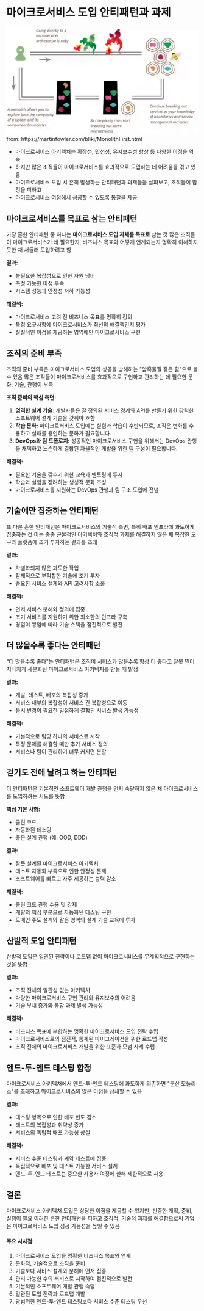 # 마이크로서비스 도입 안티패턴과 과제

<img src="images/path.webp" class="img" alt="path">
from: https://martinfowler.com/bliki/MonolithFirst.html

- 마이크로서비스 아키텍처는 확장성, 민첩성, 유지보수성 향상 등 다양한 이점을 약속
- 하지만 많은 조직들이 마이크로서비스를 효과적으로 도입하는 데 어려움을 겪고 있음
- 마이크로서비스 도입 시 흔히 발생하는 안티패턴과 과제들을 살펴보고, 조직들이 함정을 피하고
- 마이크로서비스 여정에서 성공할 수 있도록 통찰을 제공

## 마이크로서비스를 목표로 삼는 안티패턴

가장 흔한 안티패턴 중 하나는 **마이크로서비스 도입 자체를 목표로** 삼는 것
많은 조직들이 마이크로서비스가 왜 필요한지, 비즈니스 목표와 어떻게 연계되는지 명확히 이해하지 못한 채 서둘러 도입하려고 함

**결과:**

- 불필요한 복잡성으로 인한 자원 낭비
- 측정 가능한 이점 부족
- 시스템 성능과 안정성 저하 가능성

**해결책:**

- 마이크로서비스 고려 전 비즈니스 목표를 명확히 정의
- 특정 요구사항에 마이크로서비스가 최선의 해결책인지 평가
- 실질적인 이점을 제공하는 영역에만 마이크로서비스 구현

## 조직의 준비 부족

조직의 준비 부족은 마이크로서비스 도입의 성공을 방해하는 "암흑물질 같은 힘"으로 볼 수 있음
많은 조직들이 마이크로서비스를 효과적으로 구현하고 관리하는 데 필요한 문화, 기술, 관행이 부족

**조직 준비의 핵심 측면:**

1. **엄격한 설계 기술:** 개발자들은 잘 정의된 서비스 경계와 API를 만들기 위한 강력한 소프트웨어 설계 기술을 갖춰야 ㅎ함
2. **학습 문화:** 마이크로서비스 도입에는 실험과 학습이 수반되므로, 조직은 변화를 수용하고 실패를 용인하는 문화가 필요합니다.
3. **DevOps와 팀 토폴로지:** 성공적인 마이크로서비스 구현을 위해서는 DevOps 관행을 채택하고 느슨하게 결합된 자율적인 개발을 위한 팀 구성이 필요합니다.

**해결책:**

- 필요한 기술을 갖추기 위한 교육과 멘토링에 투자
- 학습과 실험을 장려하는 생성적 문화 조성
- 마이크로서비스를 지원하는 DevOps 관행과 팀 구조 도입에 전념

## 기술에만 집중하는 안티패턴

또 다른 흔한 안티패턴은 마이크로서비스의 기술적 측면, 특히 배포 인프라에 과도하게 집중하는 것
이는 종종 근본적인 아키텍처와 조직적 과제를 해결하지 않은 채 복잡한 도구와 플랫폼에 조기 투자하는 결과를 초래

**결과:**

- 차별화되지 않은 과도한 작업
- 잠재적으로 부적합한 기술에 조기 투자
- 중요한 서비스 설계와 API 고려사항 소홀

**해결책:**

- 먼저 서비스 분해와 정의에 집중
- 초기 서비스를 지원하기 위한 최소한의 인프라 구축
- 경험이 쌓임에 따라 기술 스택을 점진적으로 발전

## 더 많을수록 좋다는 안티패턴

"더 많을수록 좋다"는 안티패턴은 조직이 서비스가 많을수록 항상 더 좋다고 잘못 믿어 지나치게 세분화된 마이크로서비스 아키텍처를 만들 때 발생

**결과:**

- 개발, 테스트, 배포의 복잡성 증가
- 서비스 내부의 복잡성이 서비스 간 복잡성으로 이동
- 동시 변경이 필요한 밀접하게 결합된 서비스 발생 가능성

**해결책:**

- 기본적으로 팀당 하나의 서비스로 시작
- 특정 문제를 해결할 때만 추가 서비스 정의
- 서비스나 팀이 관리하기 너무 커지면 분할

## 걷기도 전에 날려고 하는 안티패턴

이 안티패턴은 기본적인 소프트웨어 개발 관행을 먼저 숙달하지 않은 채 마이크로서비스를 도입하려는 시도를 뜻함

**핵심 기본 사항:**

- 클린 코드
- 자동화된 테스팅
- 좋은 설계 관행 (예: OOD, DDD)

**결과:**

- 잘못 설계된 마이크로서비스 아키텍처
- 테스트 자동화 부족으로 인한 안정성 문제
- 소프트웨어를 빠르고 자주 제공하는 능력 감소

**해결책:**

- 클린 코드 관행 수용 및 강제
- 개발의 핵심 부분으로 자동화된 테스팅 구현
- 도메인 주도 설계와 같은 영역의 설계 기술 교육에 투자

## 산발적 도입 안티패턴

산발적 도입은 일관된 전략이나 로드맵 없이 마이크로서비스를 무계획적으로 구현하는 것을 뜻함

**결과:**

- 조직 전체의 일관성 없는 아키텍처
- 다양한 마이크로서비스 구현 관리와 유지보수의 어려움
- 기술 부채 증가와 통합 과제 발생 가능성

**해결책:**

- 비즈니스 목표에 부합하는 명확한 마이크로서비스 도입 전략 수립
- 마이크로서비스로의 점진적, 통제된 마이그레이션을 위한 로드맵 작성
- 조직 전체의 마이크로서비스 개발을 위한 표준과 모범 사례 수립

## 엔드-투-엔드 테스팅 함정

마이크로서비스 아키텍처에서 엔드-투-엔드 테스팅에 과도하게 의존하면 "분산 모놀리스"를 초래하고 마이크로서비스의 많은 이점을 상쇄할 수 있음

**결과:**

- 테스팅 병목으로 인한 배포 빈도 감소
- 테스트의 복잡성과 취약성 증가
- 서비스의 독립적 배포 가능성 상실

**해결책:**

- 서비스 수준 테스팅과 계약 테스트에 집중
- 독립적으로 배포 및 테스트 가능한 서비스 설계
- 엔드-투-엔드 테스트는 중요한 사용자 여정에 한해 제한적으로 사용

## 결론

마이크로서비스 아키텍처 도입은 상당한 이점을 제공할 수 있지만, 신중한 계획, 준비, 실행이 필요
이러한 흔한 안티패턴을 피하고 조직적, 기술적 과제를 해결함으로써 기업은 마이크로서비스 도입 성공 가능성을 높일 수 있음
#### 주요 시사점:

1. 마이크로서비스 도입을 명확한 비즈니스 목표와 연계
2. 문화적, 기술적으로 조직을 준비
3. 기술보다 서비스 설계와 분해에 먼저 집중
4. 관리 가능한 수의 서비스로 시작하여 점진적으로 발전
5. 기본적인 소프트웨어 개발 관행 숙달
6. 일관된 도입 전략과 로드맵 개발
7. 광범위한 엔드-투-엔드 테스팅보다 서비스 수준 테스팅 우선

